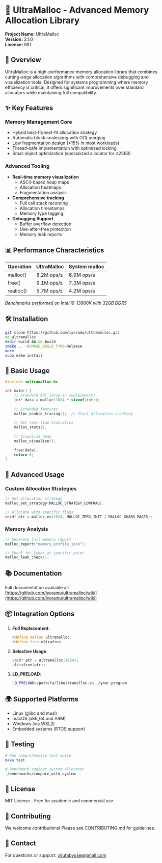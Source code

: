 # 🚀 UltraMalloc - Advanced Memory Allocation Library

**Project Name:** UltraMalloc  
**Version:** 2.1.0  
**License:** MIT  

## 📖 Overview

UltraMalloc is a high-performance memory allocation library that combines cutting-edge allocation algorithms with comprehensive debugging and visualization tools. Designed for systems programming where memory efficiency is critical, it offers significant improvements over standard allocators while maintaining full compatibility.

## ✨ Key Features

### Memory Management Core
- Hybrid best-fit/next-fit allocation strategy
- Automatic block coalescing with O(1) merging
- Low fragmentation design (<15% in most workloads)
- Thread-safe implementation with optimized locking
- Small object optimization (specialized allocator for ≤256B)

### Advanced Tooling
- **Real-time memory visualization**
  - ASCII-based heap maps
  - Allocation heatmaps
  - Fragmentation analysis
- **Comprehensive tracking**
  - Full call stack recording
  - Allocation timestamps
  - Memory type tagging
- **Debugging Support**
  - Buffer overflow detection
  - Use-after-free protection
  - Memory leak reports

## 📊 Performance Characteristics

| Operation | UltraMalloc | System malloc |
|-----------|------------|--------------|
| malloc()  | 8.2M ops/s | 6.9M ops/s   |
| free()    | 9.1M ops/s | 7.3M ops/s   |
| realloc() | 5.7M ops/s | 4.2M ops/s   |

*Benchmarks performed on Intel i9-13900K with 32GB DDR5*

## 🛠 Installation

```bash
git clone https://github.com/iyoramu/ultramalloc.git
cd ultramalloc
mkdir build && cd build
cmake .. -DCMAKE_BUILD_TYPE=Release
make
sudo make install
```

## 📝 Basic Usage

```c
#include <ultramalloc.h>

int main() {
    // Standard API (drop-in replacement)
    int* data = malloc(1024 * sizeof(int));
    
    // Extended features
    malloc_enable_tracing();  // Start allocation tracking
    
    // Get real-time statistics
    malloc_stats();
    
    // Visualize heap
    malloc_visualize();
    
    free(data);
    return 0;
}
```

## 🔧 Advanced Usage

### Custom Allocation Strategies
```c
// Set allocation strategy
malloc_set_strategy(MALLOC_STRATEGY_LOWFRAG);

// Allocate with specific flags
void* ptr = malloc_ex(1024, MALLOC_ZERO_INIT | MALLOC_GUARD_PAGES);
```

### Memory Analysis
```c
// Generate full memory report
malloc_report("memory_profile.json");

// Check for leaks at specific point
malloc_leak_check();
```

## 📚 Documentation

Full documentation available at:  
[https://github.com/iyoramu/ultramalloc/wiki](https://github.com/iyoramu/ultramalloc/wiki)

## 📦 Integration Options

1. **Full Replacement**:
   ```c
   #define malloc ultramalloc
   #define free ultrafree
   ```

2. **Selective Usage**:
   ```c
   void* ptr = ultramalloc(1024);
   ultrafree(ptr);
   ```

3. **LD_PRELOAD**:
   ```bash
   LD_PRELOAD=/path/to/libultramalloc.so ./your_program
   ```

## 🌍 Supported Platforms

- Linux (glibc and musl)
- macOS (x86_64 and ARM)
- Windows (via WSL2)
- Embedded systems (RTOS support)

## 🧪 Testing

```bash
# Run comprehensive test suite
make test

# Benchmark against system allocator
./benchmarks/compare_with_system
```

## 📜 License

MIT License - Free for academic and commercial use

## 🤝 Contributing

We welcome contributions! Please see CONTRIBUTING.md for guidelines.

## 📧 Contact

For questions or support: yirutabyose@gmail.com
